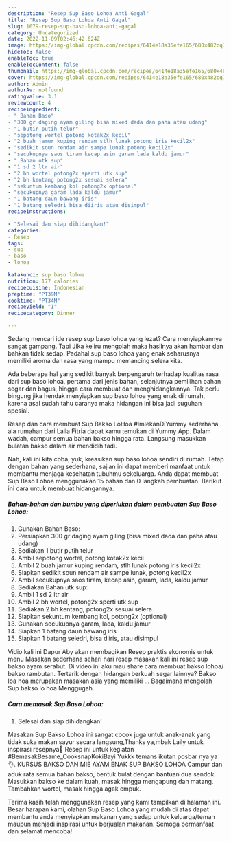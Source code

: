 ```yaml
---
description: "Resep Sup Baso Lohoa Anti Gagal"
title: "Resep Sup Baso Lohoa Anti Gagal"
slug: 1079-resep-sup-baso-lohoa-anti-gagal
category: Uncategorized
date: 2022-11-09T02:46:42.624Z
image: https://img-global.cpcdn.com/recipes/6414e18a35efe165/680x482cq70/sup-baso-lohoa-foto-resep-utama.jpg
hideToc: false
enableToc: true
enableTocContent: false
thumbnail: https://img-global.cpcdn.com/recipes/6414e18a35efe165/680x482cq70/sup-baso-lohoa-foto-resep-utama.jpg
cover: https://img-global.cpcdn.com/recipes/6414e18a35efe165/680x482cq70/sup-baso-lohoa-foto-resep-utama.jpg
author: Admin
authorAv: notfound
ratingvalue: 3.1
reviewcount: 4
recipeingredient:
- " Bahan Baso"
- "300 gr daging ayam giling bisa mixed dada dan paha atau udang"
- "1 butir putih telur"
- "sepotong wortel potong kotak2x kecil"
- "2 buah jamur kuping rendam stlh lunak potong iris kecil2x"
- "sedikit soun rendam air sampe lunak potong kecil2x"
- "secukupnya saos tiram kecap asin garam lada kaldu jamur"
- " Bahan utk sup"
- "1 sd 2 ltr air"
- "2 bh wortel potong2x sperti utk sup"
- "2 bh kentang potong2x sesuai selera"
- "sekuntum kembang kol potong2x optional"
- "secukupnya garam lada kaldu jamur"
- "1 batang daun bawang iris"
- "1 batang seledri bisa diiris atau disimpul"
recipeinstructions:

- "Selesai dan siap dihidangkan!"
categories:
- Resep
tags:
- sup
- baso
- lohoa

katakunci: sup baso lohoa 
nutrition: 177 calories
recipecuisine: Indonesian
preptime: "PT39M"
cooktime: "PT34M"
recipeyield: "1"
recipecategory: Dinner

---
```



Sedang mencari ide resep sup baso lohoa yang lezat? Cara menyiapkannya sangat gampang. Tapi Jika keliru mengolah maka hasilnya akan hambar dan bahkan tidak sedap. Padahal sup baso lohoa yang enak seharusnya memiliki aroma dan rasa yang mampu memancing selera kita.


Ada beberapa hal yang sedikit banyak berpengaruh terhadap kualitas rasa dari sup baso lohoa, pertama dari jenis bahan, selanjutnya pemilihan bahan segar dan bagus, hingga cara membuat dan menghidangkannya. Tak perlu bingung jika hendak menyiapkan sup baso lohoa yang enak di rumah, karena asal sudah tahu caranya maka hidangan ini bisa jadi suguhan spesial.

Resep dan cara membuat Sup Bakso LoHoa #ImlekanDiYummy sederhana ala rumahan dari Laila Fitria dapat kamu temukan di Yummy App. Dalam wadah, campur semua bahan bakso hingga rata. Langsung masukkan bulatan bakso dalam air mendidih tadi.


Nah, kali ini kita coba, yuk, kreasikan sup baso lohoa sendiri di rumah. Tetap dengan bahan yang sederhana, sajian ini dapat memberi manfaat untuk membantu menjaga kesehatan tubuhmu sekeluarga. Anda dapat membuat Sup Baso Lohoa menggunakan 15 bahan dan 0 langkah pembuatan. Berikut ini cara untuk membuat hidangannya.

<!--inarticleads1-->

##### Bahan-bahan dan bumbu yang diperlukan dalam pembuatan Sup Baso Lohoa:

1. Gunakan  Bahan Baso:
1. Persiapkan 300 gr daging ayam giling (bisa mixed dada dan paha atau udang)
1. Sediakan 1 butir putih telur
1. Ambil sepotong wortel, potong kotak2x kecil
1. Ambil 2 buah jamur kuping rendam, stlh lunak potong iris kecil2x
1. Siapkan sedikit soun rendam air sampe lunak, potong kecil2x
1. Ambil secukupnya saos tiram, kecap asin, garam, lada, kaldu jamur
1. Sediakan  Bahan utk sup:
1. Ambil 1 sd 2 ltr air
1. Ambil 2 bh wortel, potong2x sperti utk sup
1. Sediakan 2 bh kentang, potong2x sesuai selera
1. Siapkan sekuntum kembang kol, potong2x (optional)
1. Gunakan secukupnya garam, lada, kaldu jamur
1. Siapkan 1 batang daun bawang iris
1. Siapkan 1 batang seledri, bisa diiris, atau disimpul


Vidio kali ini Dapur Aby akan membagikan Resep praktis ekonomis untuk menu Masakan sederhana sehari hari resep masakan kali ini resep sup bakso ayam serabut. Di video ini aku mau share cara membuat bakso lohoa/ bakso rambutan. Tertarik dengan hidangan berkuah segar lainnya? Bakso loa hoa merupakan masakan asia yang memiliki … Bagaimana mengolah Sup bakso lo hoa Menggugah. 

<!--inarticleads2-->

##### Cara memasak Sup Baso Lohoa:


1. Selesai dan siap dihidangkan!

Masakan Sup Bakso Lohoa ini sangat cocok juga untuk anak-anak yang tidak suka makan sayur secara langsung,Thanks ya,mbak Laily untuk inspirasi resepnya🙏 Resep ini untuk kegiatan #BemasakBesame_CooksnapKokiBayi Yukkk temans ikutan posbar nya ya👌. KURSUS BAKSO DAN MIE AYAM ENAK SUP BAKSO LOHOA Campur dan aduk rata semua bahan bakso, bentuk bulat dengan bantuan dua sendok. Masukkan bakso ke dalam kuah, masak hingga mengapung dan matang. Tambahkan wortel, masak hingga agak empuk. 

Terima kasih telah menggunakan resep yang kami tampilkan di halaman ini. Besar harapan kami, olahan Sup Baso Lohoa yang mudah di atas dapat membantu anda menyiapkan makanan yang sedap untuk keluarga/teman maupun menjadi inspirasi untuk berjualan makanan. Semoga bermanfaat dan selamat mencoba!
